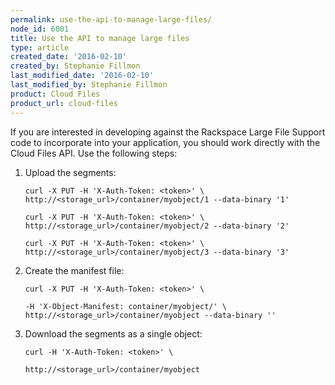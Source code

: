 ```yaml
---
permalink: use-the-api-to-manage-large-files/
node_id: 6001
title: Use the API to manage large files
type: article
created_date: '2016-02-10'
created_by: Stephanie Fillmon
last_modified_date: '2016-02-10'
last_modified_by: Stephanie Fillmon
product: Cloud Files
product_url: cloud-files
---
```


If you are interested in developing against the Rackspace Large File
Support code to incorporate into your application, you should work
directly with the Cloud Files API. Use the following steps:

1.  Upload the segments:

        curl -X PUT -H 'X-Auth-Token: <token>' \
        http://<storage_url>/container/myobject/1 --data-binary '1'

        curl -X PUT -H 'X-Auth-Token: <token>' \
        http://<storage_url>/container/myobject/2 --data-binary '2'

        curl -X PUT -H 'X-Auth-Token: <token>' \
        http://<storage_url>/container/myobject/3 --data-binary '3'

2.  Create the manifest file:

        curl -X PUT -H 'X-Auth-Token: <token>' \

        -H 'X-Object-Manifest: container/myobject/' \
        http://<storage_url>/container/myobject --data-binary ''

3.  Download the segments as a single object:

        curl -H 'X-Auth-Token: <token>' \

        http://<storage_url>/container/myobject

